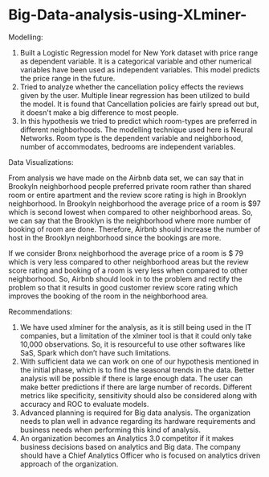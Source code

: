 # Big-Data-analysis-using-XLminer-


Modelling:
1.	Built a Logistic Regression model for New York dataset with price range as dependent variable. It is a categorical variable and other numerical variables have been used as independent variables. This model predicts the price range in the future.
2.	Tried to analyze whether the cancellation policy effects the reviews given by the user. Multiple linear regression has been utilized to build the model. It is found that Cancellation policies are fairly spread out but, it doesn't make a big difference to most people. 
3.	In this hypothesis we tried to predict which room-types are preferred in different neighborhoods. The modelling technique used here is Neural Networks. Room type is the dependent variable and neighborhood, number of accommodates, bedrooms are independent variables.

Data Visualizations:

From analysis we have made on the Airbnb data set, we can say that in Brookyln neighborhood people preferred private room rather than shared room or entire apartment and the review score rating is high in Brooklyn neighborhood. 
In Brookyln neighborhood the average price of a room is $97 which is second lowest when compared to other neighborhood areas. So, we can say that the Brooklyn is the neighborhood where more number of booking of room are done. Therefore, Airbnb should increase the number of host in the Brooklyn neighborhood since the bookings are more. 

If we consider Bronx neighborhood the average price of a room is $ 79 which is very less compared to other neighborhood areas but the review score rating and booking of a room   is very less when compared to other neighborhood. 
So, Airbnb should look in to the problem and rectify the problem so that it results in good customer review score rating which improves the booking of the room in the neighborhood area.

  Recommendations:
1.	We have used xlminer for the analysis, as it is still being used in the IT companies, but a limitation of the xlminer tool is that it could only take 10,000 observations. So, it is resourceful to use other softwares like SaS, Spark which don’t have such limitations.
2.	With sufficient data we can work on one of our hypothesis mentioned in the initial phase, which is to find the seasonal trends in the data. Better analysis will be possible if there is large enough data. The user can make better predictions if there are large number of records. Different metrics like specificity, sensitivity should also be considered along with accuracy and ROC to evaluate models.  
3.	Advanced planning is required for Big data analysis. The organization needs to plan well in advance regarding its hardware requirements and business needs when performing this kind of analysis.
4.	An organization becomes an Analytics 3.0 competitor if it makes business decisions based on analytics and Big data. The company should have a Chief Analytics Officer who is focused on analytics driven approach of the organization.
